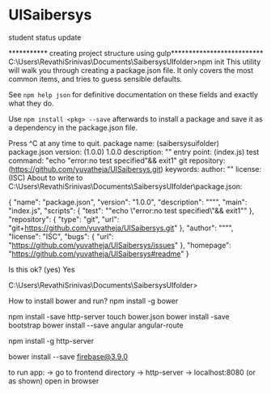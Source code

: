 # UISaibersys
student status update

*********** creating project structure using gulp**************************
C:\Users\RevathiSrinivas\Documents\SaibersysUIfolder>npm init
This utility will walk you through creating a package.json file.
It only covers the most common items, and tries to guess sensible defaults.

See `npm help json` for definitive documentation on these fields
and exactly what they do.

Use `npm install <pkg> --save` afterwards to install a package and
save it as a dependency in the package.json file.

Press ^C at any time to quit.
package name: (saibersysuifolder) package.json
version: (1.0.0) 1.0.0
description: ""
entry point: (index.js)
test command: "echo \"error:no test specified\"&& exit1"
git repository: (https://github.com/yuvatheja/UISaibersys.git)
keywords:
author: ""
license: (ISC)
About to write to C:\Users\RevathiSrinivas\Documents\SaibersysUIfolder\package.json:

{
  "name": "package.json",
  "version": "1.0.0",
  "description": "\"\"",
  "main": "index.js",
  "scripts": {
    "test": "\"echo \\\"error:no test specified\\\"&& exit1\""
  },
  "repository": {
    "type": "git",
    "url": "git+https://github.com/yuvatheja/UISaibersys.git"
  },
  "author": "\"\"",
  "license": "ISC",
  "bugs": {
    "url": "https://github.com/yuvatheja/UISaibersys/issues"
  },
  "homepage": "https://github.com/yuvatheja/UISaibersys#readme"
}


Is this ok? (yes) Yes

C:\Users\RevathiSrinivas\Documents\SaibersysUIfolder>

How to install bower and run?
npm install -g bower

npm install -save http-server
touch bower.json
bower install -save bootstrap
bower install --save angular angular-route

npm install -g http-server 

bower install --save firebase@3.9.0


to run app:
-> go to frontend directory
-> http-server
-> localhost:8080 (or as shown) open in browser
